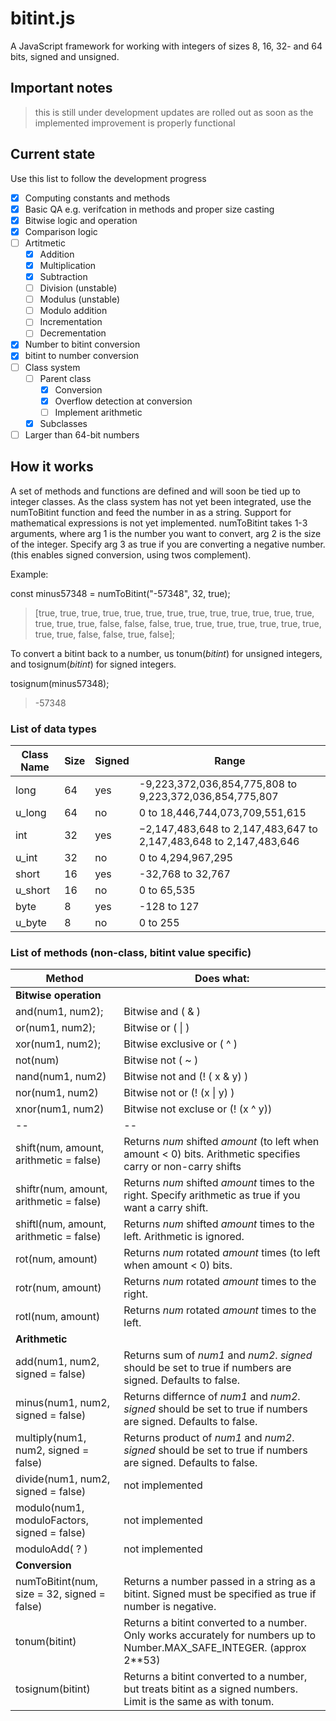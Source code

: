 # bitint.js

A JavaScript framework for working with integers of sizes 8, 16, 32- and 64 bits, signed and unsigned.

## Important notes
> this is still under development
> updates are rolled out as soon as the implemented improvement is properly functional

## Current state
Use this list to follow the development progress
- [x] Computing constants and methods
- [x] Basic QA e.g. verifcation in methods and proper size casting
- [x] Bitwise logic and operation
- [x] Comparison logic
- [ ] Artitmetic
  - [x] Addition
  - [x] Multiplication
  - [x] Subtraction
  - [ ] Division (unstable)
  - [ ] Modulus (unstable)
  - [ ] Modulo addition
  - [ ] Incrementation
  - [ ] Decrementation
- [x] Number to bitint conversion
- [x] bitint to number conversion
- [ ] Class system
  - [ ] Parent class
    - [x] Conversion
    - [x] Overflow detection at conversion
    - [ ] Implement arithmetic
  - [x] Subclasses
- [ ] Larger than 64-bit numbers

## How it works
A set of methods and functions are defined and will soon be tied up to integer classes.
As the class system has not yet been integrated, use the numToBitint function
and feed the number in as a string. Support for mathematical expressions is not yet implemented.
numToBitint takes 1-3 arguments, where arg 1 is the number you want to convert, arg 2 is the size of the integer. Specify arg 3
as true if you are converting a negative number. (this enables signed conversion, using twos complement).

Example:

const minus57348 = numToBitint("-57348", 32, true);
> [true, true, true, true, true, true, true, true, true, true, true, true, true,
> true, true, true, false, false, false, true, true, true, true, true, true, true,
> true, true, false, false, true, false];

To convert a bitint back to a number, us tonum(*bitint*) for unsigned integers, and tosignum(*bitint*) for signed integers.

tosignum(minus57348);
> -57348

### List of data types

Class Name | Size | Signed | Range
-----------|------|--------|------
long | 64 | yes | -9,223,372,036,854,775,808 to 9,223,372,036,854,775,807
u_long | 64 | no | 0 to 18,446,744,073,709,551,615
int | 32 | yes | −2,147,483,648 to 2,147,483,647 to 2,147,483,648 to 2,147,483,646
u_int | 32 | no | 0 to 4,294,967,295
short | 16 | yes | -32,768 to 32,767
u_short | 16 | no | 0 to 65,535
byte | 8 | yes | -128 to 127
u_byte | 8 | no | 0 to 255

### List of methods (non-class, bitint value specific)

**Method** | **Does what:**
---------- | --------------
**Bitwise operation** |
and(num1, num2); | Bitwise and ( & )
or(num1, num2); | Bitwise or ( \| )
xor(num1, num2); | Bitwise exclusive or ( ^ )
not(num) | Bitwise not ( ~ )
nand(num1, num2) | Bitwise not and (! ( x & y) )
nor(num1, num2) | Bitwise not or (! (x \| y) )
xnor(num1, num2) | Bitwise not excluse or (! (x ^ y))
-- | --
shift(num, amount, arithmetic = false) | Returns *num* shifted *amount* (to left when amount < 0) bits. Arithmetic specifies carry or non-carry shifts
shiftr(num, amount, arithmetic = false) | Returns *num* shifted *amount* times to the right. Specify arithmetic as true if you want a carry shift.  
shiftl(num, amount, arithmetic = false) | Returns *num* shifted *amount* times to the left. Arithmetic is ignored.
rot(num, amount) | Returns *num* rotated *amount* times (to left when amount < 0) bits.
rotr(num, amount) | Returns *num* rotated *amount* times to the right.
rotl(num, amount) | Returns *num* rotated *amount* times to the left.
**Arithmetic** |
add(num1, num2, signed = false) | Returns sum of *num1* and *num2*. *signed* should be set to true if numbers are signed. Defaults to false.
minus(num1, num2, signed = false) | Returns differnce of *num1* and *num2*. *signed* should be set to true if numbers are signed. Defaults to false.
multiply(num1, num2, signed = false) | Returns product of *num1* and *num2*. *signed* should be set to true if numbers are signed. Defaults to false.
divide(num1, num2, signed = false) | not implemented
modulo(num1, moduloFactors, signed = false) | not implemented
moduloAdd( ? ) | not implemented
**Conversion** |
numToBitint(num, size = 32, signed = false) | Returns a number passed in a string as a bitint. Signed must be specified as true if number is negative.
tonum(bitint) | Returns a bitint converted to a number. Only works accurately for numbers up to Number.MAX_SAFE_INTEGER. (approx 2**53)
tosignum(bitint) | Returns a bitint converted to a number, but treats bitint as a signed numbers. Limit is the same as with tonum.
